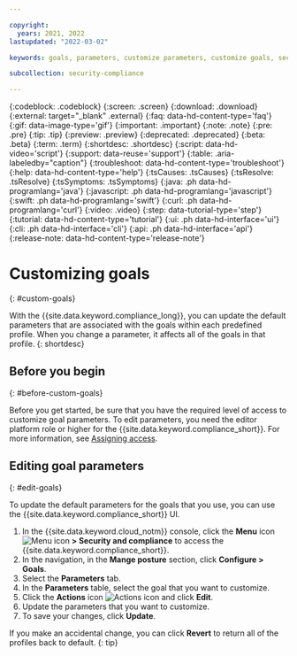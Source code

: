 ```yaml
---

copyright:
  years: 2021, 2022
lastupdated: "2022-03-02"

keywords: goals, parameters, customize parameters, customize goals, security and compliance,

subcollection: security-compliance

---
```


{:codeblock: .codeblock}
{:screen: .screen}
{:download: .download}
{:external: target="_blank" .external}
{:faq: data-hd-content-type='faq'}
{:gif: data-image-type='gif'}
{:important: .important}
{:note: .note}
{:pre: .pre}
{:tip: .tip}
{:preview: .preview}
{:deprecated: .deprecated}
{:beta: .beta}
{:term: .term}
{:shortdesc: .shortdesc}
{:script: data-hd-video='script'}
{:support: data-reuse='support'}
{:table: .aria-labeledby="caption"}
{:troubleshoot: data-hd-content-type='troubleshoot'}
{:help: data-hd-content-type='help'}
{:tsCauses: .tsCauses}
{:tsResolve: .tsResolve}
{:tsSymptoms: .tsSymptoms}
{:java: .ph data-hd-programlang='java'}
{:javascript: .ph data-hd-programlang='javascript'}
{:swift: .ph data-hd-programlang='swift'}
{:curl: .ph data-hd-programlang='curl'}
{:video: .video}
{:step: data-tutorial-type='step'}
{:tutorial: data-hd-content-type='tutorial'}
{:ui: .ph data-hd-interface='ui'}
{:cli: .ph data-hd-interface='cli'}
{:api: .ph data-hd-interface='api'}
{:release-note: data-hd-content-type='release-note'}

# Customizing goals
{: #custom-goals}

With the  {{site.data.keyword.compliance_long}}, you can update the default parameters that are associated with the goals within each predefined profile. When you change a parameter, it affects all of the goals in that profile.
{: shortdesc}


## Before you begin
{: #before-custom-goals}

Before you get started, be sure that you have the required level of access to customize goal parameters. To edit parameters, you need the editor platform role or higher for the {{site.data.keyword.compliance_short}}. For more information, see [Assigning access](/docs/security-compliance?topic=security-compliance-access-management).



## Editing goal parameters
{: #edit-goals}

To update the default parameters for the goals that you use, you can use the {{site.data.keyword.compliance_short}} UI.

1. In the {{site.data.keyword.cloud_notm}} console, click the **Menu** icon ![Menu icon](../icons/icon_hamburger.svg) **> Security and compliance** to access the {{site.data.keyword.compliance_short}}.
2. In the navigation, in the **Mange posture** section, click **Configure > Goals**.
3. Select the **Parameters** tab.
4. In the **Parameters** table, select the goal that you want to customize. 
5. Click the **Actions** icon ![Actions icon](../icons/actions-icon-vertical.svg) and click **Edit**.
5. Update the parameters that you want to customize.
6. To save your changes, click **Update**.

If you make an accidental change, you can click **Revert** to return all of the profiles back to default.
{: tip}







